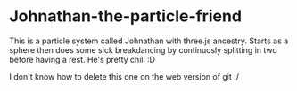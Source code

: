 # Johnathan-the-particle-friend
This is a particle system called Johnathan with three.js ancestry.  Starts as a sphere then does some sick breakdancing by continuosly splitting in two before having a rest.  He's pretty chill :D

I don't know how to delete this one on the web version of git :/

